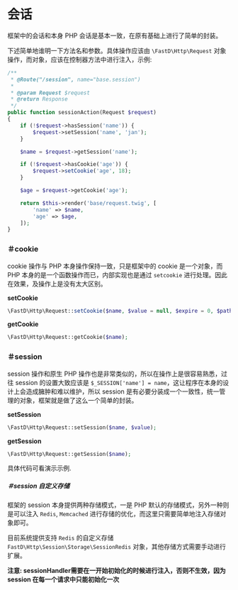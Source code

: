 # 会话

框架中的会话和本身 PHP 会话是基本一致，在原有基础上进行了简单的封装。

下述简单地谁明一下方法名和参数。具体操作应该由 `\FastD\Http\Request` 对象操作，而对象，应该在控制器方法中进行注入，示例: 

```php
/**
 * @Route("/session", name="base.session")
 *
 * @param Request $request
 * @return Response
 */
public function sessionAction(Request $request)
{
    if (!$request->hasSession('name')) {
        $request->setSession('name', 'jan');
    }

    $name = $request->getSession('name');

    if (!$request->hasCookie('age')) {
        $request->setCookie('age', 18);
    }

    $age = $request->getCookie('age');

    return $this->render('base/request.twig', [
        'name' => $name,
        'age' => $age,
    ]);
}
```

### ＃cookie

cookie 操作与 PHP 本身操作保持一致，只是框架中的 cookie 是一个对象，而 PHP 本身的是一个函数操作而已，内部实现也是通过 `setcookie` 进行处理。因此在效果，及操作上是没有太大区别。

**setCookie**

```php
\FastD\Http\Request::setCookie($name, $value = null, $expire = 0, $path = '/', $domain = null, $secure = false, $httpOnly = true);
```

**getCookie**

```php
\FastD\Http\Request::getCookie($name);
```

### ＃session

session 操作和原生 PHP 操作也是非常类似的，所以在操作上是很容易熟悉，过往 session 的设置大致应该是 `$_SESSION['name'] = name`，这让程序在本身的设计上会造成臃肿和难以维护，所以 session 是有必要分装成一个一致性，统一管理的对象，框架就是做了这么一个简单的封装。

**setSession**

```php
\FastD\Http\Request::setSession($name, $value);
```

**getSession**

```php
\FastD\Http\Request::getSession($name);
```

具体代码可看演示示例.

##### ＃session 自定义存储

框架的 session 本身提供两种存储模式，一是 PHP 默认的存储模式，另外一种则是可以注入 `Redis`, `Memcached` 进行存储的优化，而这里只需要简单地注入存储对象即可。

目前系统提供支持 `Redis` 的自定义存储 `FastD\Http\Session\Storage\SessionRedis` 对象，其他存储方式需要手动进行扩展。

**注意: sessionHandler需要在一开始初始化的时候进行注入，否则不生效，因为 session 在每一个请求中只能初始化一次** 

```php

```